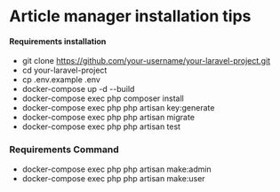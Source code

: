 
# Article manager installation tips

#### Requirements installation

- git clone https://github.com/your-username/your-laravel-project.git
- cd your-laravel-project
- cp .env.example .env
- docker-compose up -d --build
- docker-compose exec php composer install
- docker-compose exec php php artisan key:generate
- docker-compose exec php php artisan migrate
- docker-compose exec php php artisan test

### Requirements Command
- docker-compose exec php php artisan make:admin
- docker-compose exec php php artisan make:user
